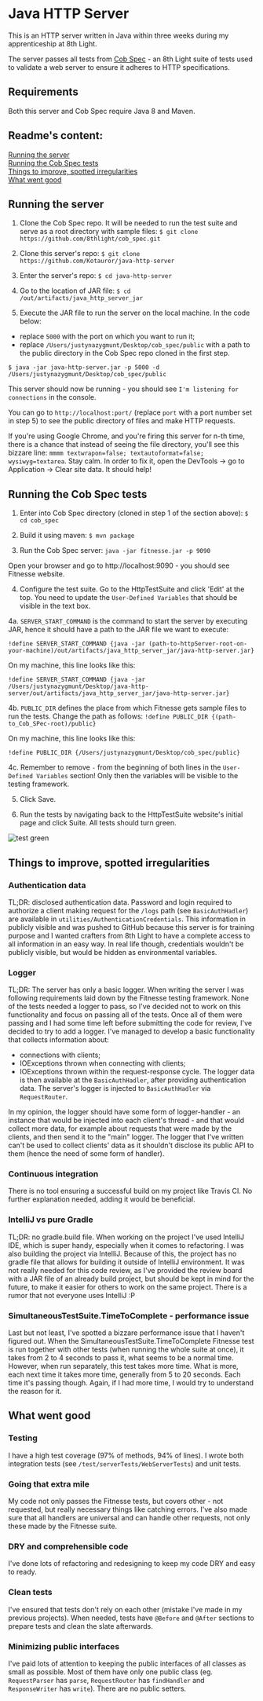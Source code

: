 # Java HTTP Server

This is an HTTP server written in Java within three weeks during my apprenticeship at 8th Light.

The server passes all tests from [Cob Spec](https://github.com/8thlight/cob_spec) - an 8th Light suite of tests used to validate a web server to ensure it adheres to HTTP specifications.

## Requirements

Both this server and Cob Spec require Java 8 and Maven.

## Readme's content:

[Running the server](#running-server) <br>
[Running the Cob Spec tests](#running-cob-spec) <br>
[Things to improve, spotted irregularities](#improve) <br>
[What went good](#good) <br>

## <a name="running-server"> Running the server </a>

1. Clone the Cob Spec repo. It will be needed to run the test suite and serve as a root directory with sample files: `$ git clone https://github.com/8thlight/cob_spec.git`

2. Clone this server's repo: `$ git clone https://github.com/Kotauror/java-http-server`

3. Enter the server's repo: `$ cd java-http-server`

4. Go to the location of JAR file: `$ cd /out/artifacts/java_http_server_jar`

5. Execute the JAR file to run the server on the local machine. In the code below:
- replace `5000` with the port on which you want to run it;
- replace `/Users/justynazygmunt/Desktop/cob_spec/public` with a path to the public directory in the Cob Spec repo cloned in the first step.

`$ java -jar java-http-server.jar -p 5000 -d /Users/justynazygmunt/Desktop/cob_spec/public`

This server should now be running - you should see `I'm listening for connections` in the console.

You can go to `http://localhost:port/` (replace `port` with a port number set in step 5) to see the public directory of files and make HTTP requests.

If you're using Google Chrome, and you're firing this server for n-th time, there is a chance that instead of seeing the file directory, you'll see this bizzare line: `mmmm textwrapon=false; textautoformat=false; wysiwyg=textarea`.
Stay calm. In order to fix it, open the DevTools -> go to Application -> Clear site data. It should help!

## <a name="running-cob-spec"> Running the Cob Spec tests </a>

1. Enter into Cob Spec directory (cloned in step 1 of the section above): `$ cd cob_spec`

2. Build it using maven: `$ mvn package`

3. Run the Cob Spec server: `java -jar fitnesse.jar -p 9090`

Open your browser and go to http://localhost:9090 - you should see Fitnesse website.

4. Configure the test suite. Go to the HttpTestSuite and click 'Edit' at the top. You need to update the `User-Defined Variables` that should be visible in the text box.

4a. `SERVER_START_COMMAND` is the command to start the server by executing JAR, hence it should have a path to the JAR file we want to execute:

`!define SERVER_START_COMMAND {java -jar (path-to-httpServer-root-on-your-machine)/out/artifacts/java_http_server_jar/java-http-server.jar}`

On my machine, this line looks like this:

`!define SERVER_START_COMMAND {java -jar /Users/justynazygmunt/Desktop/java-http-server/out/artifacts/java_http_server_jar/java-http-server.jar}`

4b. `PUBLIC_DIR` defines the place from which Fitnesse gets sample files to run the tests. Change the path as follows:
`!define PUBLIC_DIR {(path-to_Cob_SPec-root)/public}`

On my machine, this line looks like this:

`!define PUBLIC_DIR {/Users/justynazygmunt/Desktop/cob_spec/public}`

4c. Remember to remove `-` from the beginning of both lines in the `User-Defined Variables` section! Only then the variables will be visible to the testing framework.

5. Click Save.

6. Run the tests by navigating back to the HttpTestSuite website's initial page and click Suite. All tests should turn green.

![test green](https://image.ibb.co/mEDQgL/Zrzut-ekranu-2018-10-18-o-11-21-17.png)

## <a name="improve"> Things to improve, spotted irregularities </a>

### Authentication data
TL;DR: disclosed authentication data.
Password and login required to authorize a client making request for the `/logs` path (see `BasicAuthHadler`) are available in `utilities/AuthenticationCredentials`.
This information in publicly visible and was pushed to GitHub because this server is for training purpose and I wanted crafters
from 8th Light to have a complete access to all information in an easy way. In real life though, credentials wouldn't be
publicly visible, but would be hidden as environmental variables.

### Logger
TL;DR: The server has only a basic logger.
When writing the server I was following requirements laid down by the Fitnesse testing framework.
None of the tests needed a logger to pass, so I've decided not to work on this functionality and focus on passing all of the tests.
Once all of them were passing and I had some time left before submitting the code for review, I've decided to try to add a logger.
I've managed to develop a basic functionality that collects information about:
- connections with clients;
- IOExceptions thrown when connecting with clients;
- IOExceptions thrown within the request-response cycle.
The logger data is then available at the `BasicAuthHadler`, after providing authentication data. The server's logger is injected to `BasicAuthHadler` via `RequestRouter`.

In my opinion, the logger should have some form of logger-handler - an instance that would be injected into each client's thread - and that would
collect more data, for example about requests that were made by the clients, and then send it to the "main" logger.
The logger that I've written can't be used to collect clients' data as it shouldn't disclose its public API to them (hence the need of some form of handler).

### Continuous integration
There is no tool ensuring a successful build on my project like Travis CI. No further explanation needed, adding it would be beneficial.

### IntelliJ vs pure Gradle
TL;DR: no gradle.build file.
When working on the project I've used IntelliJ IDE, which is super handy, especially when it comes to refactoring. I was also building the project via IntelliJ.
Because of this, the project has no gradle file that allows for building it outside of IntelliJ environment. It was not really needed for this code review,
as I've provided the review board with a JAR file of an already build project, but should be kept in mind for the future, to make it easier for others to work on the same project.
There is a rumor that not everyone uses IntelliJ :P

### SimultaneousTestSuite.TimeToComplete - performance issue
Last but not least, I've spotted a bizzare performance issue that I haven't figured out.
When the SimultaneousTestSuite.TimeToComplete Fitnesse test is run together with other tests (when running the whole suite at once),
it takes from 2 to 4 seconds to pass it, what seems to be a normal time. However, when run separately, this test takes more time. What is more, each next time it takes more time, generally from 5 to 20 seconds.
Each time it's passing though. Again, if I had more time, I would try to understand the reason for it.

## <a name="good"> What went good </a>

### Testing
I have a high test coverage (97% of methods, 94% of lines). I wrote both integration tests (see `/test/serverTests/WebServerTests`) and unit tests.

### Going that extra mile
My code not only passes the Fitnesse tests, but covers other - not requested, but really necessary things like catching errors. I've also made sure that all handlers are universal and can handle other requests, not only these made by the Fitnesse suite.

### DRY and comprehensible code
I've done lots of refactoring and redesigning to keep my code DRY and easy to ready.

### Clean tests
I've ensured that tests don't rely on each other (mistake I've made in my previous projects). When needed, tests have `@Before` and `@After` sections to prepare tests and clean the slate afterwards.

### Minimizing public interfaces
I've paid lots of attention to keeping the public interfaces of all classes as small as possible. Most of them have only one public class (eg. `RequestParser` has `parse`, `RequestRouter` has `findHandler` and `ResponseWriter` has `write`). There are no public setters.

